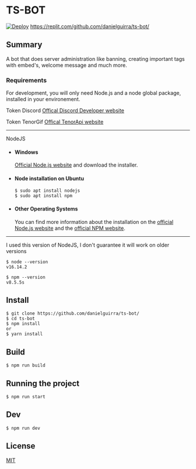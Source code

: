 # TS-BOT

[![Deploy](https://www.herokucdn.com/deploy/button.svg)](https://heroku.com/deploy?template=https://github.com/danielguirra/ts-bot/)
https://replit.com/github.com/danielguirra/ts-bot/

## Summary

A bot that does server administration like banning, creating important tags with embed's, welcome message and much more.

### Requirements

For development, you will only need Node.js and a node global package, installed in your environement.

Token Discord [Offical Discord Developer website](https://discord.com/developers)

Token TenorGif [Offical TenorApi website](https://tenor.com/gifapi)

---

NodeJS

- #### Windows

  [Official Node.js website](https://nodejs.org/) and download the installer.

- #### Node installation on Ubuntu

      $ sudo apt install nodejs
      $ sudo apt install npm

- #### Other Operating Systems
  You can find more information about the installation on the [official Node.js website](https://nodejs.org/) and the [official NPM website](https://npmjs.org/).

---

I used this version of NodeJS, I don't guarantee it will work on older versions

    $ node --version
    v16.14.2

    $ npm --version
    v8.5.5s

## Install

    $ git clone https://github.com/danielguirra/ts-bot/
    $ cd ts-bot
    $ npm install
    or
    $ yarn install

## Build

    $ npm run build

## Running the project

    $ npm run start

## Dev

    $ npm run dev

## License

[MIT](https://choosealicense.com/licenses/mit/)
